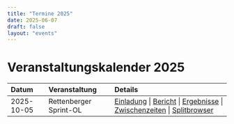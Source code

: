 ```yaml
---
title: "Termine 2025"
date: 2025-06-07
draft: false
layout: "events"
---
```


# Veranstaltungskalender 2025

| Datum | Veranstaltung | Details |
|:--|:--|:--|
| 2025-10-05 | Rettenberger Sprint-OL | [Einladung](/posts/rettenberger-sprint-ol-2025/) \| [Bericht](/posts/2025-10-05_bericht_rettenberger_ol/) \| [Ergebnisse](/img/posts/2025-10-05_bericht_rettenberger_ol/2025rettenberg_ergebnis.pdf) \| [Zwischenzeiten](/img/posts/2025-10-05_bericht_rettenberger_ol/2025rettenbergsi.pdf) \| [Splitbrowser](https://olv-landshut.de/splitsbrowser/2025rettenberg) |
